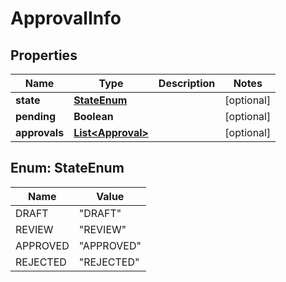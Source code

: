 

# ApprovalInfo


## Properties

| Name | Type | Description | Notes |
|------------ | ------------- | ------------- | -------------|
|**state** | [**StateEnum**](#StateEnum) |  |  [optional] |
|**pending** | **Boolean** |  |  [optional] |
|**approvals** | [**List&lt;Approval&gt;**](Approval.md) |  |  [optional] |



## Enum: StateEnum

| Name | Value |
|---- | -----|
| DRAFT | &quot;DRAFT&quot; |
| REVIEW | &quot;REVIEW&quot; |
| APPROVED | &quot;APPROVED&quot; |
| REJECTED | &quot;REJECTED&quot; |



